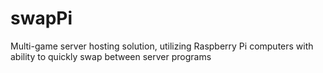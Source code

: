 # swapPi
Multi-game server hosting solution, utilizing Raspberry Pi computers with ability to quickly swap between server programs
